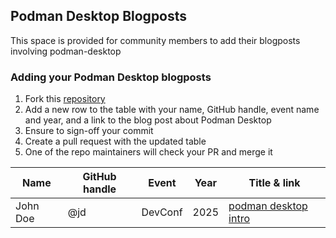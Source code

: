 ## Podman Desktop Blogposts

This space is provided for community members to add their blogposts involving podman-desktop

### Adding your Podman Desktop blogposts

1. Fork this [repository](https://github.com/podman-desktop/community/fork) 
2. Add a new row to the table with your name, GitHub handle, event name and year, and a link to the blog post about Podman Desktop
3. Ensure to sign-off your commit
4. Create a pull request with the updated table
5. One of the repo maintainers will check your PR and merge it

| Name               | GitHub handle | Event      | Year    | Title & link
|--------------------|---------------|------------|---------|----------------------------------
|John Doe            | @jd           | DevConf    | 2025    | [podman desktop intro](http://abc.com)|

